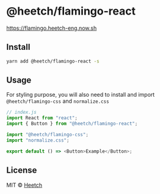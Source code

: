 # @heetch/flamingo-react

https://flamingo.heetch-eng.now.sh

## Install

```bash
yarn add @heetch/flamingo-react -s
```

## Usage

For styling purpose, you will also need to install and import `@heetch/flamingo-css` and `normalize.css`

```js
// index.js
import React from "react";
import { Button } from "@heetch/flamingo-react";

import "@heetch/flamingo-css";
import "normalize.css";

export default () => <Button>Example</Button>;
```

## License

MIT © [Heetch](https://github.com/heetch)
